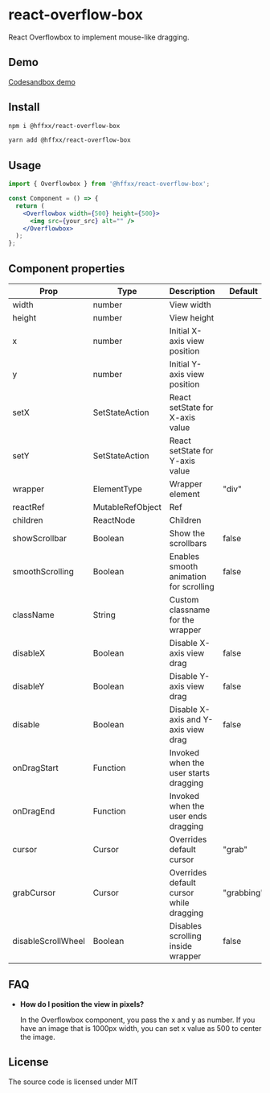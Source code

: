 # react-overflow-box

React Overflowbox to implement mouse-like dragging.

## Demo

[Codesandbox demo](https://codesandbox.io/s/react-overflowbox-o3put1?file=/src/App.tsx/)

## Install

```bash
npm i @hffxx/react-overflow-box
```

```bash
yarn add @hffxx/react-overflow-box
```

## Usage

```jsx
import { Overflowbox } from '@hffxx/react-overflow-box';

const Component = () => {
  return (
    <Overflowbox width={500} height={500}>
      <img src={your_src} alt="" />
    </Overflowbox>
  );
};
```

## Component properties

| Prop               | Type                   | Description                             | Default    |
| ------------------ | ---------------------- | --------------------------------------- | ---------- |
| width              | number                 | View width                              |            |
| height             | number                 | View height                             |            |
| x                  | number                 | Initial X-axis view position            |            |
| y                  | number                 | Initial Y-axis view position            |            |
| setX               | SetStateAction<number> | React setState for X-axis value         |            |
| setY               | SetStateAction<number> | React setState for Y-axis value         |            |
| wrapper            | ElementType            | Wrapper element                         | "div"      |
| reactRef           | MutableRefObject       | Ref                                     |            |
| children           | ReactNode              | Children                                |            |
| showScrollbar      | Boolean                | Show the scrollbars                     | false      |
| smoothScrolling    | Boolean                | Enables smooth animation for scrolling  | false      |
| className          | String                 | Custom classname for the wrapper        |            |
| disableX           | Boolean                | Disable X-axis view drag                | false      |
| disableY           | Boolean                | Disable Y-axis view drag                | false      |
| disable            | Boolean                | Disable X-axis and Y-axis view drag     | false      |
| onDragStart        | Function               | Invoked when the user starts dragging   |            |
| onDragEnd          | Function               | Invoked when the user ends dragging     |            |
| cursor             | Cursor                 | Overrides default cursor                | "grab"     |
| grabCursor         | Cursor                 | Overrides default cursor while dragging | "grabbing" |
| disableScrollWheel | Boolean                | Disables scrolling inside wrapper       | false      |

## FAQ

- **How do I position the view in pixels?**

  In the Overflowbox component, you pass the x and y as number. If you have an image that is 1000px width, you can set x value as 500 to center the image.

## License

The source code is licensed under MIT
